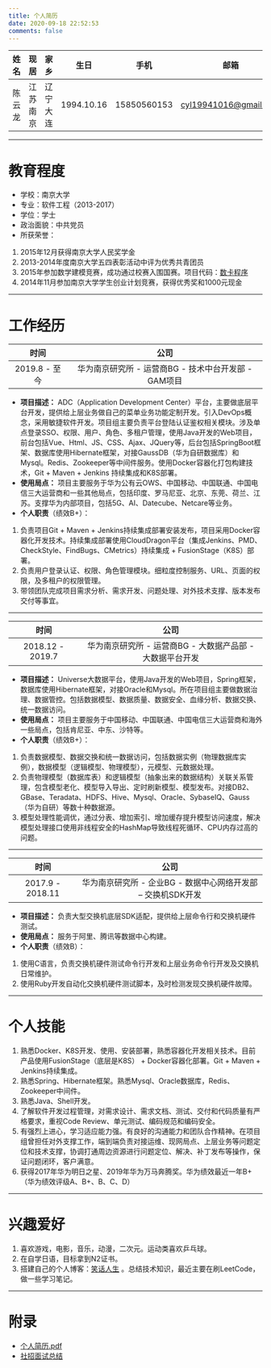 ```yaml
---
title: 个人简历
date: 2020-09-18 22:52:53
comments: false
---
```


|  姓名  |   现居  |    家乡  |    生日    |     手机     |        邮箱           |
|:-----:|:-------:|:-------:|:----------:|:-----------:|:---------------------:|
| 陈云龙 | 江苏南京 | 辽宁大连 | 1994.10.16 | 15850560153 | cyl19941016@gmail.com |

---

# 教育程度

* 学校：南京大学
* 专业：软件工程（2013-2017）
* 学位：学士
* 政治面貌：中共党员
* 所获荣誉：
 1. 2015年12月获得南京大学人民奖学金
 2. 2013-2014年度南京大学五四表彰活动中评为优秀共青团员
 3. 2015年参加数学建模竞赛，成功通过校赛入围国赛。项目代码：[数卡程序](https://github.com/cylong1016/NumberCard)
 4. 2014年11月参加南京大学学生创业计划竞赛，获得优秀奖和1000元现金

---

# 工作经历

|     时间      |                      公司                       | 
|:------------:|:-----------------------------------------------:|
| 2019.8 - 至今 | 华为南京研究所 - 运营商BG - 技术中台开发部 - GAM项目 |

* **项目描述：** ADC（Application Development Center）平台，主要做底层平台开发，提供给上层业务做自己的菜单业务功能定制开发。引入DevOps概念，采用敏捷软件开发。项目组主要负责平台登陆认证鉴权相关模块。涉及单点登录SSO、权限、用户、角色、多租户管理，使用Java开发的Web项目，前台包括Vue、Html、JS、CSS、Ajax、JQuery等，后台包括SpringBoot框架、数据库使用Hibernate框架，对接GaussDB（华为自研数据库）和Mysql。Redis、Zookeeper等中间件服务。使用Docker容器化打包构建技术，Git + Maven + Jenkins 持续集成和K8S部署。
* **使用局点：** 项目主要服务于华为公有云OWS、中国移动、中国联通、中国电信三大运营商和一些其他局点，包括印度、罗马尼亚、北京、东莞、荷兰、江苏。支撑华为内部项目，包括5G、AI、Datecube、Netcare等业务。
* **个人职责**（绩效B+）：
 1. 负责项目Git + Maven + Jenkins持续集成部署安装发布，项目采用Docker容器化开发技术。持续集成部署使用CloudDragon平台（集成Jenkins、PMD、CheckStyle、FindBugs、CMetrics）持续集成 + FusionStage（K8S）部署。
 2. 负责用户登录认证、权限、角色管理模块。细粒度控制服务、URL、页面的权限，及多租户的权限管理。
 3. 带领团队完成项目需求分析、需求开发、问题处理、对外技术支撑、版本发布交付等事宜。

---

|       时间        |                       公司                         | 
|:----------------:|:--------------------------------------------------:|
| 2018.12 - 2019.7 | 华为南京研究所 - 运营商BG - 大数据产品部 - 大数据平台开发 |

* **项目描述：** Universe大数据平台，使用Java开发的Web项目，Spring框架，数据库使用Hibernate框架，对接Oracle和Mysql。所在项目组主要做数据治理、数据管控。包括数据模型、数据质量、数据安全、血缘分析、数据交换、统一数据访问。
* **使用局点：** 项目主要服务于中国移动、中国联通、中国电信三大运营商和海外一些局点，包括肯尼亚、中东、沙特等。
* **个人职责**（绩效B+）：
 1. 负责数据模型、数据交换和统一数据访问，包括数据实例（物理数据库实例），数据模型（逻辑模型、物理模型），元模型、元数据处理。
 2. 负责物理模型（数据库表）和逻辑模型（抽象出来的数据结构）关联关系管理，包含模型老化、模型导入导出、定时刷新模型、模型发布。对接DB2、GBase、Teradata、HDFS、Hive、Mysql、Oracle、SybaseIQ、Gauss（华为自研）等数十种数据源。
 3. 模型处理性能调优，通过分表、增加索引、增加缓存提升模型访问速度，解决模型处理接口使用非线程安全的HashMap导致线程死循环、CPU内存过高的问题。

---

|       时间        |                         公司                          | 
|:----------------:|:-----------------------------------------------------:|
| 2017.9 - 2018.11 | 华为南京研究所 - 企业BG - 数据中心网络开发部 – 交换机SDK开发 |

* **项目描述：** 负责大型交换机底层SDK适配，提供给上层命令行和交换机硬件测试。
* **使用局点：** 服务于阿里、腾讯等数据中心构建。
* **个人职责**（绩效B）：
 1. 使用C语言，负责交换机硬件测试命令行开发和上层业务命令行开发及交换机日常维护。
 2. 使用Ruby开发自动化交换机硬件测试脚本，及时检测发现交换机硬件故障。

---

# 个人技能

1. 熟悉Docker、K8S开发、使用、安装部署，熟悉容器化开发相关技术。目前产品使用FusionStage（底层是K8S） + Docker容器化部署。Git + Maven + Jenkins持续集成。
2. 熟悉Spring、Hibernate框架。熟悉Mysql、Oracle数据库，Redis、Zookeeper中间件。
3. 熟悉Java、Shell开发。
4. 了解软件开发过程管理，对需求设计、需求文档、测试、交付和代码质量有严格要求，重视Code Review、单元测试、编码规范和编码安全。
5. 有强烈上进心，学习适应能力强。有良好的沟通能力和团队合作精神。在项目组曾担任对外支撑工作，端到端负责对接运维、现网局点、上层业务等问题定位和技术支撑，协调打通周边资源进行问题定位、解决、补丁发布等操作，保证问题闭环，客户满意。
6. 获得2017年华为明日之星、2019年华为万马奔腾奖。华为绩效最近一年B+（华为绩效评级A、B+、B、C、D）

---

# 兴趣爱好

1. 喜欢游戏，电影，音乐，动漫，二次元。运动类喜欢乒乓球。
2. 在自学日语，目标拿到N2证书。
3. 搭建自己的个人博客：[笑话人生](https://www.cylong.com) 。总结技术知识，最近主要在刷LeetCode，做一些学习笔记。 

---

# 附录

* [个人简历.pdf](/resume/个人简历.pdf)
* [社招面试总结](/resume/summary)
